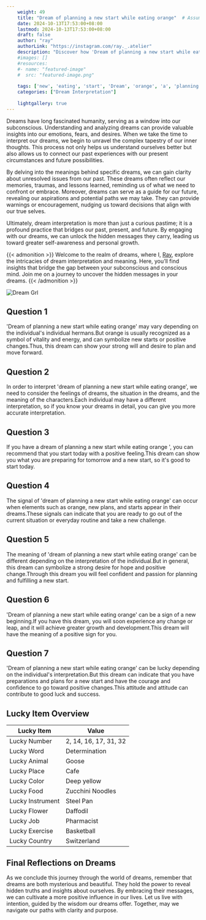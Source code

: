 ```yaml
---
    weight: 49
    title: "Dream of planning a new start while eating orange"  # Assuming 'title' column exists
    date: 2024-10-13T17:53:00+08:00
    lastmod: 2024-10-13T17:53:00+08:00
    draft: false
    author: "ray"
    authorLink: "https://instagram.com/ray._.atelier"
    description: "Discover how 'Dream of planning a new start while eating orange' can interpret your future and uncover its significant meanings in your life."
    #images: []
    #resources:
    #- name: "featured-image"
    #  src: "featured-image.png"
    
    tags: ['new', 'eating', 'start', 'Dream', 'orange', 'a', 'planning', 'of', 'while']
    categories: ["Dream Interpretation"]
    
    lightgallery: true
---
```

    
Dreams have long fascinated humanity, serving as a window into our subconscious. Understanding and analyzing dreams can provide valuable insights into our emotions, fears, and desires. When we take the time to interpret our dreams, we begin to unravel the complex tapestry of our inner thoughts. This process not only helps us understand ourselves better but also allows us to connect our past experiences with our present circumstances and future possibilities.

By delving into the meanings behind specific dreams, we can gain clarity about unresolved issues from our past. These dreams often reflect our memories, traumas, and lessons learned, reminding us of what we need to confront or embrace. Moreover, dreams can serve as a guide for our future, revealing our aspirations and potential paths we may take. They can provide warnings or encouragement, nudging us toward decisions that align with our true selves.

Ultimately, dream interpretation is more than just a curious pastime; it is a profound practice that bridges our past, present, and future. By engaging with our dreams, we can unlock the hidden messages they carry, leading us toward greater self-awareness and personal growth.

{{< admonition >}}
Welcome to the realm of dreams, where I, [Ray](https://instagram.com/ray._.atelier), explore the intricacies of dream interpretation and meaning. Here, you’ll find insights that bridge the gap between your subconscious and conscious mind. Join me on a journey to uncover the hidden messages in your dreams.
{{< /admonition >}}

![Dream Grl](https://cdn.pixabay.com/photo/2017/11/02/03/35/gothic-2910057_1280.jpg "Dream Grl")

## Question 1
'Dream of planning a new start while eating orange' may vary depending on the individual's individual hermans.But orange is usually recognized as a symbol of vitality and energy, and can symbolize new starts or positive changes.Thus, this dream can show your strong will and desire to plan and move forward.

## Question 2
In order to interpret 'dream of planning a new start while eating orange', we need to consider the feelings of dreams, the situation in the dreams, and the meaning of the characters.Each individual may have a different interpretation, so if you know your dreams in detail, you can give you more accurate interpretation.

## Question 3
If you have a dream of planning a new start while eating orange ', you can recommend that you start today with a positive feeling.This dream can show you what you are preparing for tomorrow and a new start, so it's good to start today.

## Question 4
The signal of 'dream of planning a new start while eating orange' can occur when elements such as orange, new plans, and starts appear in their dreams.These signals can indicate that you are ready to go out of the current situation or everyday routine and take a new challenge.

## Question 5
The meaning of 'dream of planning a new start while eating orange' can be different depending on the interpretation of the individual.But in general, this dream can symbolize a strong desire for hope and positive change.Through this dream you will feel confident and passion for planning and fulfilling a new start.

## Question 6
'Dream of planning a new start while eating orange' can be a sign of a new beginning.If you have this dream, you will soon experience any change or leap, and it will achieve greater growth and development.This dream will have the meaning of a positive sign for you.

## Question 7
'Dream of planning a new start while eating orange' can be lucky depending on the individual's interpretation.But this dream can indicate that you have preparations and plans for a new start and have the courage and confidence to go toward positive changes.This attitude and attitude can contribute to good luck and success.

## Lucky Item Overview
| Lucky Item          | Value              |
|---------------|--------------------|
| Lucky Number        | 2, 14, 16, 17, 31, 32  |
| Lucky Word          | Determination |
| Lucky Animal        | Goose |
| Lucky Place         | Cafe     |
| Lucky Color         | Deep yellow     |
| Lucky Food          | Zucchini Noodles      |
| Lucky Instrument    | Steel Pan |
| Lucky Flower        | Daffodil    |
| Lucky Job           | Pharmacist       |
| Lucky Exercise      | Basketball  |
| Lucky Country       | Switzerland    |


##  Final Reflections on Dreams

As we conclude this journey through the world of dreams, remember that dreams are both mysterious and beautiful. They hold the power to reveal hidden truths and insights about ourselves. By embracing their messages, we can cultivate a more positive influence in our lives. Let us live with intention, guided by the wisdom our dreams offer. Together, may we navigate our paths with clarity and purpose.
